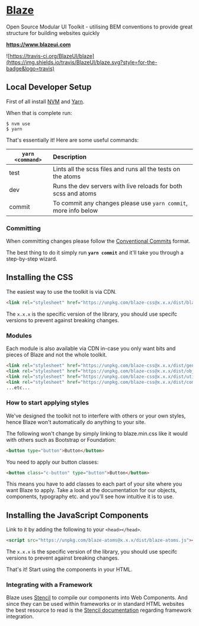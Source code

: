 # <a href="https://www.blazeui.com">Blaze</a>

Open Source Modular UI Toolkit - utilising BEM conventions to provide great structure for building websites quickly

**https://www.blazeui.com**

![https://travis-ci.org/BlazeUI/blaze](https://img.shields.io/travis/BlazeUI/blaze.svg?style=for-the-badge&logo=travis)

## Local Developer Setup

First of all install [NVM](https://github.com/creationix/nvm#install-script) and [Yarn](https://yarnpkg.com/en/docs/install).

When that is complete run:

```cli
$ nvm use
$ yarn
```

That's essentially it! Here are some useful commands:

| `yarn <command>` | Description                                                     |
| ---------------- | :-------------------------------------------------------------- |
| test             | Lints all the scss files and runs all the tests on the atoms    |
| dev              | Runs the dev servers with live reloads for both scss and atoms  |
| commit           | To commit any changes please use `yarn commit`, more info below |

### Committing

When committing changes please follow the [Conventional Commits](https://conventionalcommits.org/) format.

The best thing to do it simply run **`yarn commit`** and it'll take you through a step-by-step wizard.

## Installing the CSS

The easiest way to use the toolkit is via CDN.

```html
<link rel="stylesheet" href="https://unpkg.com/blaze-css@x.x.x/dist/blaze.min.css">
```

The `x.x.x` is the specific version of the library, you should use specifc versions to prevent against breaking changes.

### Modules

Each module is also available via CDN in-case you only want bits and pieces of Blaze and not the whole toolkit.

```html
<link rel="stylesheet" href="https://unpkg.com/blaze-css@x.x.x/dist/generics.global.min.css">
<link rel="stylesheet" href="https://unpkg.com/blaze-css@x.x.x/dist/objects.grid.min.css">
<link rel="stylesheet" href="https://unpkg.com/blaze-css@x.x.x/dist/utilities.typography.min.css">
<link rel="stylesheet" href="https://unpkg.com/blaze-css@x.x.x/dist/components.buttons.min.css">
...etc...
```

### How to start applying styles

We've designed the toolkit not to interfere with others or your own styles, hence Blaze won't automatically do anything to your site.

The following won't change by simply linking to blaze.min.css like it would with others such as Bootstrap or Foundation:

```html
<button type="button">Button</button>
```

You need to apply our button classes:

```html
<button class="c-button" type="button">Button</button>
```

This means you have to add classes to each part of your site where you want Blaze to apply. Take a look at the documentation for our objects, components, typography etc. and you'll see how intuitive it is to use.

## Installing the JavaScript Components

Link to it by adding the following to your `<head></head>`.

```html
<script src="https://unpkg.com/blaze-atoms@x.x.x/dist/blaze-atoms.js"></script>
```

The `x.x.x` is the specific version of the library, you should use specifc versions to prevent against breaking changes.

That's it! Start using the components in your HTML.

### Integrating with a Framework

Blaze uses [Stencil](http://stenciljs.com/) to compile our components into Web Components. And since they can be used within frameworks or in standard HTML websites the best resource to read is the [Stencil documentation](https://stenciljs.com/docs/framework-integration) regarding framework integration.
